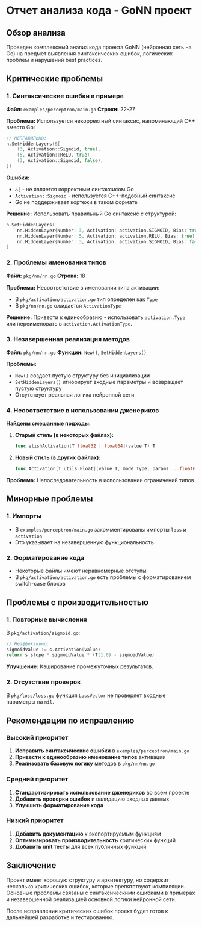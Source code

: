 # Отчет анализа кода - GoNN проект

## Обзор анализа

Проведен комплексный анализ кода проекта GoNN (нейронная сеть на Go) на предмет выявления синтаксических ошибок, логических проблем и нарушений best practices.

## Критические проблемы

### 1. Синтаксические ошибки в примере

**Файл:** `examples/perceptron/main.go`
**Строки:** 22-27

**Проблема:** Используется некорректный синтаксис, напоминающий C++ вместо Go:

```go
// НЕПРАВИЛЬНО:
n.SetHiddenLayers(&[
    (3, Activation::Sigmoid, true),
    (5, Activation::ReLU, true),
    (3, Activation::Sigmoid, false),
])
```

**Ошибки:**

- `&[` - не является корректным синтаксисом Go
- `Activation::Sigmoid` - используется C++-подобный синтаксис
- Go не поддерживает кортежи в таком формате

**Решение:** Использовать правильный Go синтаксис с структурой:

```go
n.SetHiddenLayers(
    nn.HiddenLayer{Number: 3, Activation: activation.SIGMOID, Bias: true},
    nn.HiddenLayer{Number: 5, Activation: activation.RELU, Bias: true},
    nn.HiddenLayer{Number: 3, Activation: activation.SIGMOID, Bias: false},
)
```

### 2. Проблемы именования типов

**Файл:** `pkg/nn/nn.go`
**Строка:** 18

**Проблема:** Несоответствие в именовании типа активации:

- В `pkg/activation/activation.go` тип определен как `Type`
- В `pkg/nn/nn.go` ожидается `ActivationType`

**Решение:** Привести к единообразию - использовать `activation.Type` или переименовать в `activation.ActivationType`.

### 3. Незавершенная реализация методов

**Файл:** `pkg/nn/nn.go`
**Функции:** `New()`, `SetHiddenLayers()`

**Проблемы:**

- `New()` создает пустую структуру без инициализации
- `SetHiddenLayers()` игнорирует входные параметры и возвращает пустую структуру
- Отсутствует реальная логика нейронной сети

### 4. Несоответствие в использовании дженериков

**Найдены смешанные подходы:**

1. **Старый стиль (в некоторых файлах):**

    ```go
    func elishActivation[T float32 | float64](value T) T
    ```

2. **Новый стиль (в других файлах):**

    ```go
    func Activation[T utils.Float](value T, mode Type, params ...float64) T
    ```

**Проблема:** Непоследовательность в использовании ограничений типов.

## Минорные проблемы

### 1. Импорты

- В `examples/perceptron/main.go` закомментированы импорты `loss` и `activation`
- Это указывает на незавершенную функциональность

### 2. Форматирование кода

- Некоторые файлы имеют неравномерные отступы
- В `pkg/activation/activation.go` есть проблемы с форматированием switch-case блоков

## Проблемы с производительностью

### 1. Повторные вычисления

В `pkg/activation/sigmoid.go`:

```go
// Неэффективно:
sigmoidValue := s.Activation(value)
return s.slope * sigmoidValue * (T(1.0) - sigmoidValue)
```

**Улучшение:** Кэширование промежуточных результатов.

### 2. Отсутствие проверок

В `pkg/loss/loss.go` функция `LossVector` не проверяет входные параметры на `nil`.

## Рекомендации по исправлению

### Высокий приоритет

1. **Исправить синтаксические ошибки** в `examples/perceptron/main.go`
2. **Привести к единообразию именование типов** активации
3. **Реализовать базовую логику** методов в `pkg/nn/nn.go`

### Средний приоритет

1. **Стандартизировать использование дженериков** во всем проекте
2. **Добавить проверки ошибок** и валидацию входных данных
3. **Улучшить форматирование кода**

### Низкий приоритет

1. **Добавить документацию** к экспортируемым функциям
2. **Оптимизировать производительность** критических функций
3. **Добавить unit тесты** для всех публичных функций

## Заключение

Проект имеет хорошую структуру и архитектуру, но содержит несколько критических ошибок, которые препятствуют компиляции. Основные проблемы связаны с синтаксическими ошибками в примерах и незавершенной реализацией основной логики нейронной сети.

После исправления критических ошибок проект будет готов к дальнейшей разработке и тестированию.
